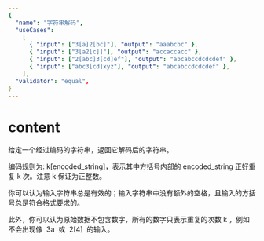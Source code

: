```yaml
---
{
  "name": "字符串解码",
  "useCases":
    [
      { "input": ["3[a]2[bc]"], "output": "aaabcbc" },
      { "input": ["3[a2[c]]"], "output": "accaccacc" },
      { "input": ["2[abc]3[cd]ef"], "output": "abcabccdcdcdef" },
      { "input": ["abc3[cd]xyz"], "output": "abcabccdcdcdef" },
    ],
  "validator": "equal",
}
---
```


# content

给定一个经过编码的字符串，返回它解码后的字符串。

编码规则为: k[encoded_string]，表示其中方括号内部的 encoded_string 正好重复 k 次。注意 k 保证为正整数。

你可以认为输入字符串总是有效的；输入字符串中没有额外的空格，且输入的方括号总是符合格式要求的。

此外，你可以认为原始数据不包含数字，所有的数字只表示重复的次数 k ，例如不会出现像  3a  或  2[4]  的输入。
